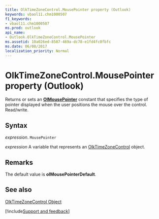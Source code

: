 ```yaml
---
title: OlkTimeZoneControl.MousePointer property (Outlook)
keywords: vbaol11.chm1000507
f1_keywords:
- vbaol11.chm1000507
ms.prod: outlook
api_name:
- Outlook.OlkTimeZoneControl.MousePointer
ms.assetid: 10a026ed-8587-469a-dc78-e1fd4fc0fbfc
ms.date: 06/08/2017
localization_priority: Normal
---
```



# OlkTimeZoneControl.MousePointer property (Outlook)

Returns or sets an **[OlMousePointer](Outlook.OlMousePointer.md)** constant that specifies the type of pointer displayed when the user positions the mouse over the control. Read/write.


## Syntax

_expression_. `MousePointer`

_expression_ A variable that represents an [OlkTimeZoneControl](Outlook.OlkTimeZoneControl.md) object.


## Remarks

The default value is **olMousePointerDefault**.


## See also


[OlkTimeZoneControl Object](Outlook.OlkTimeZoneControl.md)

[!include[Support and feedback](~/includes/feedback-boilerplate.md)]